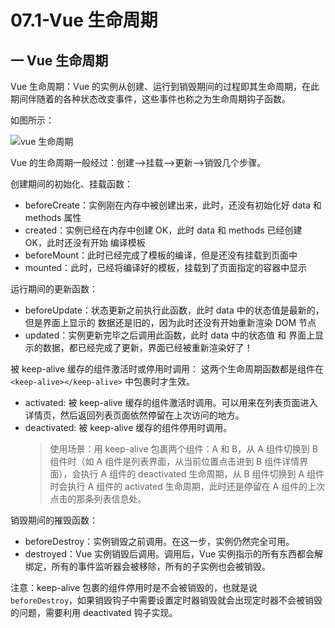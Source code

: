 # 07.1-Vue 生命周期

## 一 Vue 生命周期

Vue 生命周期：Vue 的实例从创建、运行到销毁期间的过程即其生命周期，在此期间伴随着的各种状态改变事件，这些事件也称之为生命周期钩子函数。

如图所示：

![vue 生命周期](../images/mvvm/vue-lifecycle.jpg)

Vue 的生命周期一般经过：创建-->挂载-->更新-->销毁几个步骤。

创建期间的初始化、挂载函数：

- beforeCreate：实例刚在内存中被创建出来，此时，还没有初始化好 data 和 methods 属性
- created：实例已经在内存中创建 OK，此时 data 和 methods 已经创建 OK，此时还没有开始 编译模板
- beforeMount：此时已经完成了模板的编译，但是还没有挂载到页面中
- mounted：此时，已经将编译好的模板，挂载到了页面指定的容器中显示

运行期间的更新函数：

- beforeUpdate：状态更新之前执行此函数，此时 data 中的状态值是最新的，但是界面上显示的 数据还是旧的，因为此时还没有开始重新渲染 DOM 节点
- updated：实例更新完毕之后调用此函数，此时 data 中的状态值 和 界面上显示的数据，都已经完成了更新，界面已经被重新渲染好了！

被 keep-alive 缓存的组件激活时或停用时调用：
这两个生命周期函数都是组件在 `<keep-alive></keep-alive>` 中包裹时才生效。

- activated: 被 keep-alive 缓存的组件激活时调用。可以用来在列表页面进入详情页，然后返回列表页面依然停留在上次访问的地方。
- deactivated: 被 keep-alive 缓存的组件停用时调用。
  > 使用场景：用 keep-alive 包裹两个组件：A 和 B，从 A 组件切换到 B 组件时（如 A 组件是列表界面，从当前位置点击进到 B 组件详情界面），会执行 A 组件的 deactivated 生命周期，从 B 组件切换到 A 组件时会执行 A 组件的 activated 生命周期，此时还是停留在 A 组件的上次点击的那条列表信息处。

销毁期间的摧毁函数：

- beforeDestroy：实例销毁之前调用。在这一步，实例仍然完全可用。
- destroyed：Vue 实例销毁后调用。调用后，Vue 实例指示的所有东西都会解绑定，所有的事件监听器会被移除，所有的子实例也会被销毁。

注意：keep-alive 包裹的组件停用时是不会被销毁的，也就是说 `beforeDestroy`，如果销毁钩子中需要设置定时器销毁就会出现定时器不会被销毁的问题，需要利用 deactivated 钩子实现。
